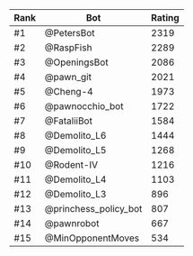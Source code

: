 Rank|Bot|Rating
---|---|---
#1|@PetersBot|2319
#2|@RaspFish|2289
#3|@OpeningsBot|2086
#4|@pawn_git|2021
#5|@Cheng-4|1973
#6|@pawnocchio_bot|1722
#7|@FataliiBot|1584
#8|@Demolito_L6|1444
#9|@Demolito_L5|1268
#10|@Rodent-IV|1216
#11|@Demolito_L4|1103
#12|@Demolito_L3|896
#13|@princhess_policy_bot|807
#14|@pawnrobot|667
#15|@MinOpponentMoves|534
